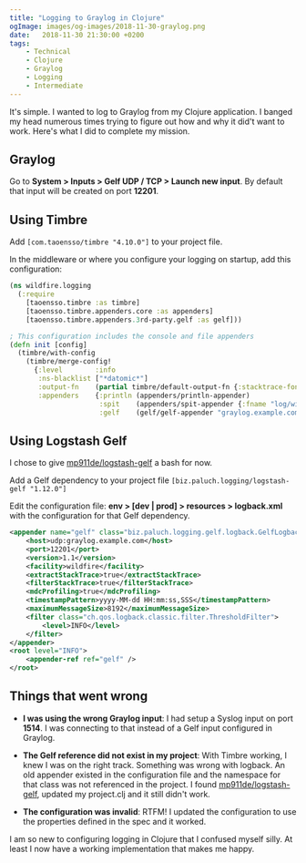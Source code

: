 ```yaml
---
title: "Logging to Graylog in Clojure"
ogImage: images/og-images/2018-11-30-graylog.png
date:   2018-11-30 21:30:00 +0200
tags:
    - Technical
    - Clojure
    - Graylog
    - Logging
    - Intermediate
---
```


It's simple. I wanted to log to Graylog from my Clojure application.
I banged my head numerous times trying to figure out how and why it did't want to work.
Here's what I did to complete my mission.

## Graylog
Go to **System > Inputs > Gelf UDP / TCP > Launch new input**.
By default that input will be created on port **12201**.

## Using Timbre
Add `[com.taoensso/timbre "4.10.0"]` to your project file.

In the middleware or where you configure your logging on startup, add this configuration:

```clojure
(ns wildfire.logging
  (:require
    [taoensso.timbre :as timbre]
    [taoensso.timbre.appenders.core :as appenders]
    [taoensso.timbre.appenders.3rd-party.gelf :as gelf]))
```

```clojure
; This configuration includes the console and file appenders
(defn init [config]
  (timbre/with-config
    (timbre/merge-config!
      {:level        :info
       :ns-blacklist ["*datomic*"]
       :output-fn    (partial timbre/default-output-fn {:stacktrace-fonts {}})
       :appenders    {:println (appenders/println-appender)
                      :spit    (appenders/spit-appender {:fname "log/wildfire.log" :append? true})
                      :gelf    (gelf/gelf-appender "graylog.example.com" 12201 :udp)}})))
```

## Using Logstash Gelf

I chose to give [mp911de/logstash-gelf](https://github.com/mp911de/logstash-gelf) a bash for now.

Add a Gelf dependency to your project file `[biz.paluch.logging/logstash-gelf "1.12.0"]`

Edit the configuration file: **env > [dev | prod] > resources > logback.xml** with the configuration for
that Gelf dependency.

```xml
<appender name="gelf" class="biz.paluch.logging.gelf.logback.GelfLogbackAppender">
    <host>udp:graylog.example.com</host>
    <port>12201</port>
    <version>1.1</version>
    <facility>wildfire</facility>
    <extractStackTrace>true</extractStackTrace>
    <filterStackTrace>true</filterStackTrace>
    <mdcProfiling>true</mdcProfiling>
    <timestampPattern>yyyy-MM-dd HH:mm:ss,SSS</timestampPattern>
    <maximumMessageSize>8192</maximumMessageSize>
    <filter class="ch.qos.logback.classic.filter.ThresholdFilter">
        <level>INFO</level>
    </filter>
</appender>
<root level="INFO">
    <appender-ref ref="gelf" />
</root>
```

## Things that went wrong

* **I was using the wrong Graylog input**:
  I had setup a Syslog input on port **1514**.
  I was connecting to that instead of a Gelf input configured in Graylog.

* **The Gelf reference did not exist in my project**:
  With Timbre working, I knew I was on the right track. Something was wrong with logback.
  An old appender existed in the configuration file and the namespace for that class was not
  referenced in the project. I found [mp911de/logstash-gelf](https://github.com/mp911de/logstash-gelf),
  updated my project.clj and it still didn't work.

* **The configuration was invalid**:
  RTFM! I updated the configuration to use the properties defined in the spec and it worked.

I am so new to configuring logging in Clojure that I confused myself silly. At least I now have a
working implementation that makes me happy.
